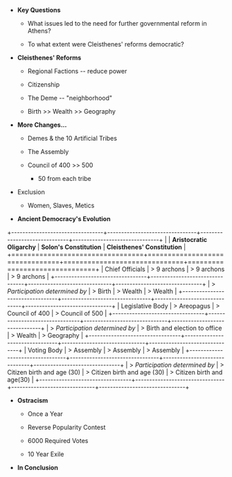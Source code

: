 -   **Key Questions**

    -   What issues led to the need for further governmental reform in Athens?

    -   To what extent were Cleisthenes' reforms democratic?

-   **Cleisthenes' Reforms**

    -   Regional Factions -- reduce power

    -   Citizenship

    -   The Deme -- "neighborhood"

    -   Birth >\> Wealth >\> Geography

-   **More Changes...**

    -   Demes & the 10 Artificial Tribes

    -   The Assembly

    -   Council of 400 >\> 500

        -   50 from each tribe

-   Exclusion

    -   Women, Slaves, Metics

-   **Ancient Democracy's Evolution**

+---------------------------------+--------------------------------+------------------------------+-------------------------------+
|                                 | **Aristocratic Oligarchy**     | **Solon's Constitution**     | **Cleisthenes' Constitution** |
+=================================+================================+==============================+===============================+
| Chief Officials                 | > 9 archons                    | > 9 archons                  | > 9 archons                   |
+---------------------------------+--------------------------------+------------------------------+-------------------------------+
| > *Participation determined by* | > Birth                        | > Wealth                     | > Wealth                      |
+---------------------------------+--------------------------------+------------------------------+-------------------------------+
| Legislative Body                | > Areopagus                    | > Council of 400             | > Council of 500              |
+---------------------------------+--------------------------------+------------------------------+-------------------------------+
| > *Participation determined by* | > Birth and election to office | > Wealth                     | > Geography                   |
+---------------------------------+--------------------------------+------------------------------+-------------------------------+
| Voting Body                     | > Assembly                     | > Assembly                   | > Assembly                    |
+---------------------------------+--------------------------------+------------------------------+-------------------------------+
| > *Participation determined by* | > Citizen birth and age (30)   | > Citizen birth and age (30) | > Citizen birth and age(30)   |
+---------------------------------+--------------------------------+------------------------------+-------------------------------+

-   **Ostracism**

    -   Once a Year

    -   Reverse Popularity Contest

    -   6000 Required Votes

    -   10 Year Exile

-   **In Conclusion**
